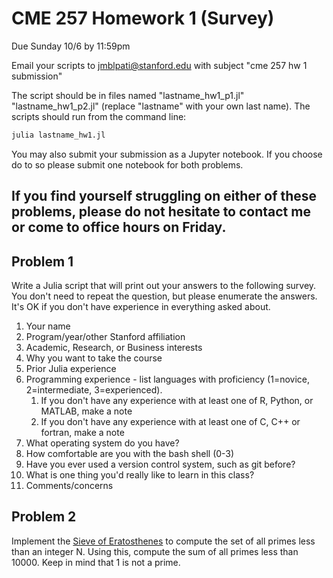 # CME 257 Homework 1 (Survey)
Due Sunday 10/6 by 11:59pm

Email your scripts to jmblpati@stanford.edu with subject "cme 257 hw 1 submission"

The script should be in files named "lastname\_hw1\_p1.jl" "lastname\_hw1\_p2.jl" (replace "lastname" with your own last name).  The scripts should run from the command line:
```bash
julia lastname_hw1.jl
```


You may also submit your submission as a Jupyter notebook. If you choose do to so please submit one notebook for both problems.

If you find yourself struggling on either of these problems, please do not hesitate to contact me or come to office hours on Friday. 
---

## Problem 1
Write a Julia script that will print out your answers to the following survey.  You don't need to repeat the question, but please enumerate the answers.  It's OK if you don't have experience in everything asked about.

1. Your name
2. Program/year/other Stanford affiliation
3. Academic, Research, or Business interests
4. Why you want to take the course
5. Prior Julia experience
6. Programming experience - list languages with proficiency (1=novice, 2=intermediate, 3=experienced).
   1. If you don't have any experience with at least one of R, Python, or MATLAB, make a note
   2. If you don't have any experience with at least one of C, C++ or fortran, make a note
7. What operating system do you have?
8. How comfortable are you with the bash shell (0-3)
9. Have you ever used a version control system, such as git before?
10. What is one thing you'd really like to learn in this class?
11. Comments/concerns

## Problem 2

Implement the [Sieve of Eratosthenes](https://en.wikipedia.org/wiki/Sieve_of_Eratosthenes) to compute the set of all primes less than an integer N. Using this, compute the sum of all primes less than 10000. Keep in mind that 1 is not a prime. 
